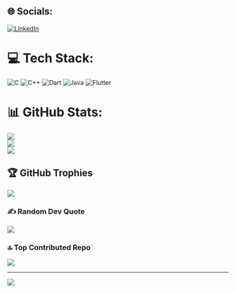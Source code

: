 
## 🌐 Socials:
[![LinkedIn](https://img.shields.io/badge/LinkedIn-%230077B5.svg?logo=linkedin&logoColor=white)](https://linkedin.com/in/ismail360) 

# 💻 Tech Stack:
![C](https://img.shields.io/badge/c-%2300599C.svg?style=plastic&logo=c&logoColor=white) ![C++](https://img.shields.io/badge/c++-%2300599C.svg?style=plastic&logo=c%2B%2B&logoColor=white) ![Dart](https://img.shields.io/badge/dart-%230175C2.svg?style=plastic&logo=dart&logoColor=white) ![Java](https://img.shields.io/badge/java-%23ED8B00.svg?style=plastic&logo=openjdk&logoColor=white) ![Flutter](https://img.shields.io/badge/Flutter-%2302569B.svg?style=plastic&logo=Flutter&logoColor=white)
# 📊 GitHub Stats:
![](https://github-readme-stats.vercel.app/api?username=CodeWithIsmail&theme=algolia&hide_border=false&include_all_commits=true&count_private=true)<br/>
![](https://github-readme-streak-stats.herokuapp.com/?user=CodeWithIsmail&theme=algolia&hide_border=false)<br/>
![](https://github-readme-stats.vercel.app/api/top-langs/?username=CodeWithIsmail&theme=algolia&hide_border=false&include_all_commits=true&count_private=true&layout=compact)

## 🏆 GitHub Trophies
![](https://github-profile-trophy.vercel.app/?username=CodeWithIsmail&theme=prussian&no-frame=false&no-bg=false&margin-w=4)

### ✍️ Random Dev Quote
![](https://quotes-github-readme.vercel.app/api?type=vetical&theme=radical)

### 🔝 Top Contributed Repo
![](https://github-contributor-stats.vercel.app/api?username=CodeWithIsmail&limit=5&theme=algolia&combine_all_yearly_contributions=true)

---
[![](https://visitcount.itsvg.in/api?id=CodeWithIsmail&icon=5&color=1)](https://visitcount.itsvg.in)

<!-- Proudly created with GPRM ( https://gprm.itsvg.in ) -->
